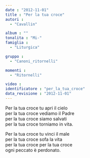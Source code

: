 ```yaml
---
date : "2012-11-01"
title : "Per la tua croce"
autori : 
  - "Cavallin"

album : ""
tonalita : "Mi-"
famiglia : 
  - "Liturgica"

gruppo : 
  - "Canoni_ritornelli"

momenti : 
  - "Ritornelli"

video : 
identificatore : "per_la_tua_croce"
data_revisione : "2012-11-01"
---
```

  
  
  
  
  
  
  
  
  
 Per la tua croce  tu apri il cielo   
 per la tua croce  vediamo il Padre   
 per la tua croce  siamo salvati   
 per la tua croce  torniamo in vita.   
  
  
  
 Per la tua croce tu vinci il male   
 per la tua croce sofa la vita   
 per la tua croce per la tua croce   
 ogni peccato  è perdonato.  
  
  
  
